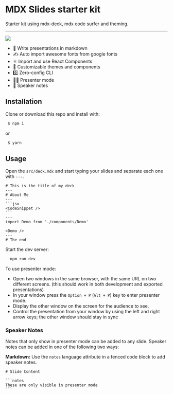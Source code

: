 # MDX Slides starter kit

Starter kit using mdx-deck, mdx code surfer and theming.

---

![](https://s3.amazonaws.com/jxnblk/mdx-deck.gif)

- :memo: Write presentations in markdown
- ✍ Auto import awesome fonts from google fonts
- :atom_symbol: Import and use React Components
- :nail_care: Customizable themes and components
- :zero: Zero-config CLI
- :tipping_hand_woman: Presenter mode
- :notebook: Speaker notes

## Installation

Clone or download this repo and install with:

```bash
 $ npm i
```
or
```bash
 $ yarn
```

## Usage

Open the `src/deck.mdx` and start typing your slides and separate each one with `---`.

````mdx
# This is the title of my deck
---
# About Me
---
```jsx
<CodeSnippet />
```
---
import Demo from './components/Demo'

<Demo />
---
# The end
````

Start the dev server:

```bash
  npm run dev
```

To use presenter mode:

- Open two windows in the same browser, with the same URL on two different screens. (this should work in both development and exported presentations)
- In your window press the `Option + P` (`Alt + P`) key to enter presenter mode.
- Display the other window on the screen for the audience to see.
- Control the presentation from your window by using the left and right arrow keys; the other window should stay in sync

### Speaker Notes

Notes that only show in presenter mode can be added to any slide.
Speaker notes can be added in one of the following two ways:

**Markdown:** Use the `notes` language attribute in a fenced code block to add speaker notes.

````mdx
# Slide Content

```notes
These are only visible in presenter mode
```
````